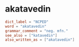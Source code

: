 # akatavedin

``` toml
dict_label = "NCPED"
word = "akatavedin"
grammar_comment = "neg. mfn."
see_also = ["katavedin"]
also_written_as = ["akatavedin"]
```

